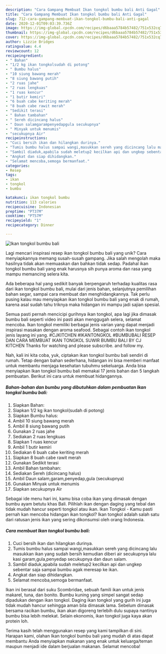 ```yaml
---
description: "Cara Gampang Membuat Ikan tongkol bumbu bali Anti Gagal"
title: "Cara Gampang Membuat Ikan tongkol bumbu bali Anti Gagal"
slug: 712-cara-gampang-membuat-ikan-tongkol-bumbu-bali-anti-gagal
date: 2020-12-01T09:03:39.736Z
image: https://img-global.cpcdn.com/recipes/d6baaa5784b57482/751x532cq70/ikan-tongkol-bumbu-bali-foto-resep-utama.jpg
thumbnail: https://img-global.cpcdn.com/recipes/d6baaa5784b57482/751x532cq70/ikan-tongkol-bumbu-bali-foto-resep-utama.jpg
cover: https://img-global.cpcdn.com/recipes/d6baaa5784b57482/751x532cq70/ikan-tongkol-bumbu-bali-foto-resep-utama.jpg
author: Lizzie Bridges
ratingvalue: 4.4
reviewcount: 12
recipeingredient:
- " Bahan"
- "1/2 kg ikan tongkolsudah di potong"
- " Bumbu halus"
- "10 siung bawang merah"
- "8 siung bawang putih"
- "2 ruas jahe"
- "2 ruas lengkuas"
- "1 ruas kencur"
- "1 butir kemiri"
- "6 buah cabe keriting merah"
- "8 buah cabe rawit merah"
- "Sedikit terasi"
- " Bahan tambahan"
- " Sereh dicincang halus"
- " Daun salamgarampenyedapgula secukupnya"
- " Minyak untuk menumis"
- "secukupnya Air"
recipeinstructions:
- "Cuci bersih ikan dan hilangkan durinya."
- "Tumis bumbu halus sampai wangi,masukkan sereh yang dicincang lalu masukkan ikan yang sudah bersih kemudian diberi air secukupnya lalu kasi garam,gula,penyedap secukupnya dan daun salam."
- "Sambil diaduk,apabila sudah meletup2 kecilkan api dan ungkep sebentar saja sampai bumbu agak meresap ke ikan."
- "Angkat dan siap dihidangkan."
- "Selamat mencoba,semoga bermanfaat."
categories:
- Resep
tags:
- ikan
- tongkol
- bumbu

katakunci: ikan tongkol bumbu 
nutrition: 113 calories
recipecuisine: Indonesian
preptime: "PT37M"
cooktime: "PT57M"
recipeyield: "1"
recipecategory: Dinner

---
```



![Ikan tongkol bumbu bali](https://img-global.cpcdn.com/recipes/d6baaa5784b57482/751x532cq70/ikan-tongkol-bumbu-bali-foto-resep-utama.jpg)

Lagi mencari inspirasi resep ikan tongkol bumbu bali yang unik? Cara menyiapkannya memang susah-susah gampang. Jika salah mengolah maka hasilnya tidak akan memuaskan dan bahkan tidak sedap. Padahal ikan tongkol bumbu bali yang enak harusnya sih punya aroma dan rasa yang mampu memancing selera kita.

Ada beberapa hal yang sedikit banyak berpengaruh terhadap kualitas rasa dari ikan tongkol bumbu bali, mulai dari jenis bahan, selanjutnya pemilihan bahan segar, sampai cara membuat dan menghidangkannya. Tak perlu pusing kalau mau menyiapkan ikan tongkol bumbu bali yang enak di rumah, karena asal sudah tahu triknya maka hidangan ini mampu jadi sajian spesial.

Semua pasti pernah mencicipi gurihnya ikan tongkol, apa lagi jika dimasak bumbu bali seperti video ini pasti akan menggugah selera, selamat mencoba. Ikan tongkol memiliki berbagai jenis varian yang dapat menjadi inspirasi masakan dengan aroma seafood. Sebagai contoh ikan tongkol jenis layang ini yang. #CJKITCHEN #IKANTONGKOL #BUMBUBALI RESEP DAN CARA MEMBUAT IKAN TONGKOL SUWIR BUMBU BALI BY CJ KITCHEN Thanks for watching and please subscribe. and follow my.


Nah, kali ini kita coba, yuk, ciptakan ikan tongkol bumbu bali sendiri di rumah. Tetap dengan bahan sederhana, hidangan ini bisa memberi manfaat untuk membantu menjaga kesehatan tubuhmu sekeluarga. Anda bisa menyiapkan Ikan tongkol bumbu bali memakai 17 jenis bahan dan 5 langkah pembuatan. Berikut ini cara untuk membuat hidangannya.

<!--inarticleads1-->

##### Bahan-bahan dan bumbu yang dibutuhkan dalam pembuatan Ikan tongkol bumbu bali:

1. Siapkan  Bahan:
1. Siapkan 1/2 kg ikan tongkol(sudah di potong)
1. Siapkan  Bumbu halus:
1. Ambil 10 siung bawang merah
1. Ambil 8 siung bawang putih
1. Gunakan 2 ruas jahe
1. Sediakan 2 ruas lengkuas
1. Siapkan 1 ruas kencur
1. Ambil 1 butir kemiri
1. Sediakan 6 buah cabe keriting merah
1. Siapkan 8 buah cabe rawit merah
1. Gunakan Sedikit terasi
1. Ambil  Bahan tambahan:
1. Sediakan  Sereh (dicincang halus)
1. Ambil  Daun salam,garam,penyedap,gula (secukupnya)
1. Gunakan  Minyak untuk menumis
1. Siapkan secukupnya Air


Sebagai ide menu hari ini, kamu bisa coba ikan yang dimasak dengan bumbu ayam betutu khas Bali. Pilihlah ikan dengan daging yang tebal dan tidak mudah hancur seperti tongkol atau ikan. Ikan Tongkol - Kamu pasti pernah kan mencoba hidangan ikan tongkol? Ikan tongkol adalah salah satu dari ratusan jenis ikan yang sering dikonsumsi oleh orang Indonesia. 

<!--inarticleads2-->

##### Cara membuat Ikan tongkol bumbu bali:

1. Cuci bersih ikan dan hilangkan durinya.
1. Tumis bumbu halus sampai wangi,masukkan sereh yang dicincang lalu masukkan ikan yang sudah bersih kemudian diberi air secukupnya lalu kasi garam,gula,penyedap secukupnya dan daun salam.
1. Sambil diaduk,apabila sudah meletup2 kecilkan api dan ungkep sebentar saja sampai bumbu agak meresap ke ikan.
1. Angkat dan siap dihidangkan.
1. Selamat mencoba,semoga bermanfaat.


Ikan ini berasal dari suku Scombridae, sebuah famili ikan untuk jenis makarel, tuna, dan bonito. Bumbu kuning yang simpel sangat sedap dipadukan dengan ikan tongkol. Daging ikan tongkol yang gurih ini juga tidak mudah hancur sehingga aman bila dimasak lama. Sebelum dimasak bersama racikan bumbu, ikan akan digoreng terlebih dulu supaya nantinya bumbu bisa lebih melekat. Selain ekonomis, ikan tongkol juga kaya akan protein loh. 

Terima kasih telah menggunakan resep yang kami tampilkan di sini. Harapan kami, olahan Ikan tongkol bumbu bali yang mudah di atas dapat membantu Anda menyiapkan makanan yang enak untuk keluarga/teman maupun menjadi ide dalam berjualan makanan. Selamat mencoba!
